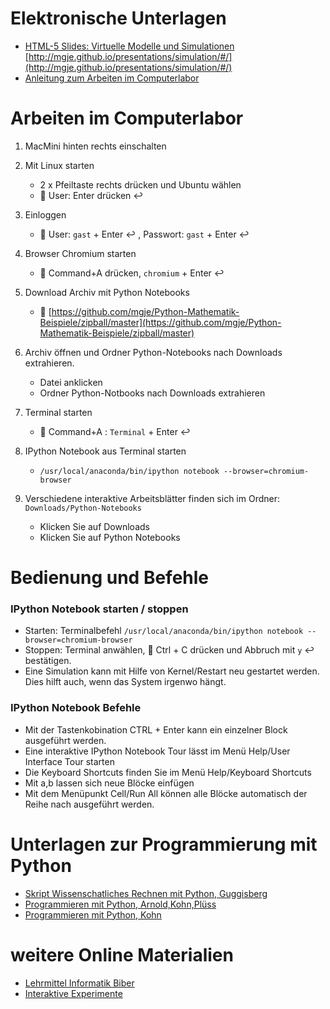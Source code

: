Elektronische Unterlagen
========================
* [HTML-5 Slides: Virtuelle Modelle und Simulationen ](http://mgje.github.io/presentations/simulation/#/) [http://mgje.github.io/presentations/simulation/#/](http://mgje.github.io/presentations/simulation/#/)
* [Anleitung zum Arbeiten im Computerlabor](https://github.com/mgje/Python-Mathematik-Beispiele/blob/master/Python-Notebooks/)


Arbeiten im Computerlabor
=========================
1. MacMini hinten rechts einschalten
1. Mit Linux starten
	- 2 x Pfeiltaste rechts drücken und  Ubuntu wählen
	-  :bust_in_silhouette: User: Enter drücken :leftwards_arrow_with_hook:
1. Einloggen 
	- :bust_in_silhouette: User: ```gast``` + Enter :leftwards_arrow_with_hook: ,  Passwort: ```gast``` + Enter :leftwards_arrow_with_hook:
1. Browser Chromium starten
	- :symbols: Command+A drücken,  ```chromium``` + Enter :leftwards_arrow_with_hook:
1. Download Archiv mit Python Notebooks
	- :page_with_curl: [https://github.com/mgje/Python-Mathematik-Beispiele/zipball/master](https://github.com/mgje/Python-Mathematik-Beispiele/zipball/master)	
1. Archiv öffnen und Ordner Python-Notebooks nach Downloads extrahieren.
	- Datei anklicken
	- Ordner Python-Notbooks nach Downloads extrahieren
1. Terminal starten
	- :symbols: Command+A : ```Terminal``` +  Enter :leftwards_arrow_with_hook:

1. IPython Notebook aus Terminal starten
	- ```/usr/local/anaconda/bin/ipython notebook --browser=chromium-browser``` 

1. Verschiedene interaktive Arbeitsblätter finden sich im Ordner: ```Downloads/Python-Notebooks```
	- Klicken Sie auf Downloads
	- Klicken Sie auf Python Notebooks

Bedienung und Befehle
=====================

### IPython Notebook starten / stoppen

- Starten:  Terminalbefehl ```/usr/local/anaconda/bin/ipython notebook --browser=chromium-browser``` 
- Stoppen:  Terminal anwählen, :symbols: Ctrl + C drücken und Abbruch mit ```y``` :leftwards_arrow_with_hook: bestätigen.
- Eine Simulation kann mit Hilfe von Kernel/Restart neu gestartet werden. Dies hilft auch, wenn das System irgenwo hängt. 


### IPython Notebook Befehle

- Mit der Tastenkobination CTRL + Enter kann ein einzelner Block ausgeführt werden.
- Eine interaktive IPython Notebook Tour lässt im Menü Help/User Interface Tour starten
- Die Keyboard Shortcuts finden Sie im Menü Help/Keyboard Shortcuts 
- Mit a,b lassen sich neue Blöcke einfügen
- Mit dem Menüpunkt Cell/Run All können alle Blöcke automatisch der Reihe nach ausgeführt werden.



Unterlagen zur Programmierung mit Python 
=======================================

- [Skript Wissenschatliches Rechnen mit Python, Guggisberg](https://github.com/mgje/Python-Mathematik-Beispiele/blob/master/Skript_Wissenschaftliches_Rechnen_mit_Python_WB_Wetzikon.pdf?raw=true)
- [Programmieren mit Python, Arnold,Kohn,Plüss](http://www.tigerjython.ch/index.php?inhalt_links=navigation.inc.php&inhalt_mitte=home/home.inc.php)
- [Programmieren mit Python, Kohn](http://jython.tobiaskohn.ch/index-de.html)



weitere Online Materialien
==========================

- [Lehrmittel Informatik Biber](http://informatik-biber.ch/lehrmittel/)
- [Interaktive Experimente](http://mgje.github.io/Interaktive_Experimente/)

